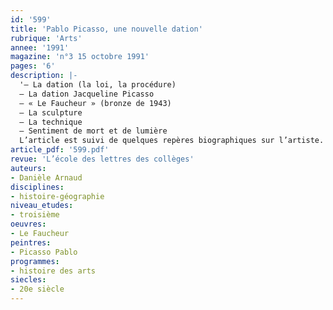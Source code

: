 ```yaml
---
id: '599'
title: 'Pablo Picasso, une nouvelle dation'
rubrique: 'Arts'
annee: '1991'
magazine: 'n°3 15 octobre 1991'
pages: '6'
description: |-
  '– La dation (la loi, la procédure)
  – La dation Jacqueline Picasso
  – « Le Faucheur » (bronze de 1943)
  – La sculpture
  – La technique
  – Sentiment de mort et de lumière
  L’article est suivi de quelques repères biographiques sur l’artiste.'
article_pdf: '599.pdf'
revue: 'L’école des lettres des collèges'
auteurs:
- Danièle Arnaud
disciplines:
- histoire-géographie
niveau_etudes:
- troisième
oeuvres:
- Le Faucheur
peintres:
- Picasso Pablo
programmes:
- histoire des arts
siecles:
- 20e siècle
---
```

